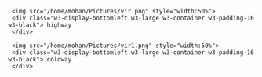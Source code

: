 <!DOCTYPE html>
<html>
<title>its_me</title>
<meta name="viewport"
content="width=device-width, initial-scale=1">
<link rel="stylesheet"
href = "file:///home/mohan/slider.htm">
<body>


<div class="w3-container">
 

<div class="w3-content w3-display-container">

<div class="w3-display-container mySlides">

     <img src="/home/mohan/Pictures/vir.png" style="width:50%">
     <div class="w3-display-bottomleft w3-large w3-container w3-padding-16 w3-black"> highway
     </div>
</div>

<div class="w3-display-container mySlides">
     
     <img src="/home/mohan/Pictures/vir1.png" style="width:50%">
     <div class="w3-display-bottomleft w3-large w3-container w3-padding-16 w3-black"> coldway
     </div>
</div>


</div>

<script>
var slideIndex = 0;
carousel();

function carousel() {
   
   var i;
   var x = document.getElementsByClassName("mySlides");
   for (i = 0; i < x.length; i++) {
      x[i].style.display = "none";
   }
   slideIndex++;
   if (slideIndex > x.length) {slideIndex = 1}
   x[slideIndex-1].style.display = "block";
   setTimeout(carousel, 2500); 
}
</script>


</body>
</html>
